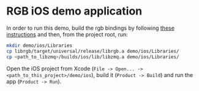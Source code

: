 # RGB iOS demo application

In order to run this demo, build the rgb bindings by following
[these instructions](/ffi/ios) and then, from the project root, run:

```bash
mkdir demo/ios/Libraries
cp librgb/target/universal/release/librgb.a demo/ios/Libraries/
cp <path_to_libzmq>/builds/ios/lib/libzmq.a demo/ios/Libraries/
```

Open the iOS project from Xcode
(`File -> Open... -> <path_to_this_project>/demo/ios`),
build it (`Product -> Build`) and
run the app (`Product -> Run`).
